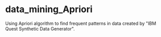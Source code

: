 # data_mining_Apriori
Using Apriori algorithm to find frequent patterns in data created by "IBM Quest Synthetic Data Generator".
